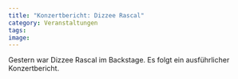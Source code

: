 ```yaml
---
title: "Konzertbericht: Dizzee Rascal"
category: Veranstaltungen
tags: 
image: 
---
```


Gestern war Dizzee Rascal im Backstage. Es folgt ein ausführlicher Konzertbericht.

